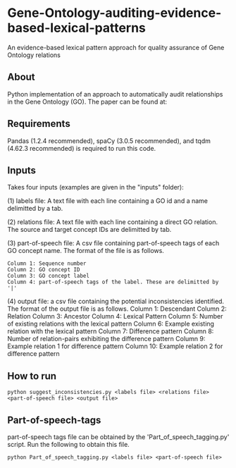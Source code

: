 # Gene-Ontology-auditing-evidence-based-lexical-patterns
An evidence-based lexical pattern approach for quality assurance of Gene Ontology relations

## About
 Python implementation of an approach to automatically audit relationships in the Gene Ontology (GO). The paper can be found at:

## Requirements
 Pandas (1.2.4 recommended), spaCy (3.0.5 recommended), and tqdm (4.62.3 recommended) is required to run this code.

 ## Inputs
 Takes four inputs (examples are given in the "inputs" folder):
 
 (1) labels file: A text file with each line containing a GO id and a name delimitted by a tab.
 
 (2) relations file: A text file with each line containing a direct GO relation. The source and target concept IDs are delimitted by tab.

 (3) part-of-speech file: A csv file containing part-of-speech tags of each GO concept name. The format of the file is as follows.

 	Column 1: Sequence number
 	Column 2: GO concept ID
 	Column 3: GO concept label
 	Column 4: part-of-speech tags of the label. These are delimitted by '|'

 (4) output file: a csv file containing the potential inconsistencies identified. The format of the output file is as follows.
	Column 1: Descendant
	Column 2: Relation
	Column 3: Ancestor
	Column 4: Lexical Pattern
	Column 5: Number of existing relations with the lexical pattern
	Column 6: Example existing relation with the lexical pattern
	Column 7: Difference pattern
	Column 8: Number of relation-pairs exhibiting the difference pattern
	Column 9: Example relation 1 for difference pattern
	Column 10: Example relation 2 for difference pattern


## How to run
`python suggest_inconsistencies.py <labels file> <relations file> <part-of-speech file> <output file>`


## Part-of-speech-tags
 part-of-speech tags file can be obtained by the 'Part_of_speech_tagging.py' script. Run the following to obtain this file.

 `python Part_of_speech_tagging.py <labels file> <part-of-speech file>`